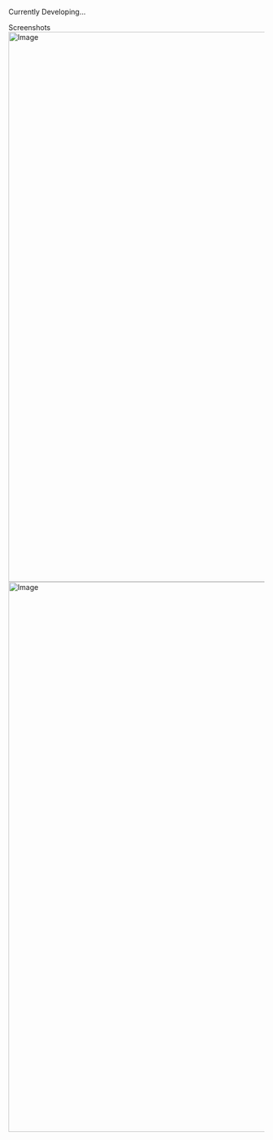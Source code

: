 Currently Developing...

Screenshots
<img width="1920" height="1080" alt="Image" src="https://github.com/user-attachments/assets/843084c2-1eea-43c8-a940-84762c65de7b" />
<img width="1920" height="1080" alt="Image" src="https://github.com/user-attachments/assets/7efd39eb-5f61-43d5-8738-2f5ff8c06397" />

